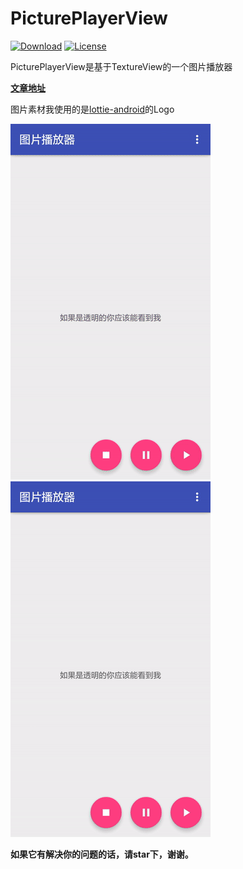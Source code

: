 # PicturePlayerView

[![Download](https://img.shields.io/badge/Download-0.1.0-blue.svg)](https://bintray.com/a483210/maven/pictureplayerview/_latestVersion)
[![License](https://img.shields.io/badge/license-Apache%202-green.svg)](https://www.apache.org/licenses/LICENSE-2.0)

PicturePlayerView是基于TextureView的一个图片播放器

**[文章地址](http://www.jianshu.com/p/53f9bd1fa1a6)**

图片素材我使用的是[lottie-android](https://github.com/airbnb/lottie-android)的Logo

![](gifts/lottielogo_gif.gif)
![](gifts/lottielogo_transparent_gif.gif)

**如果它有解决你的问题的话，请star下，谢谢。**
